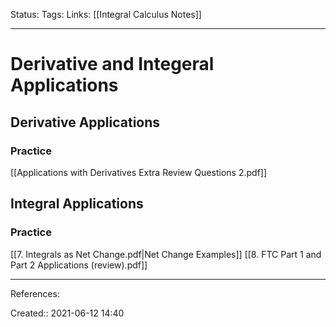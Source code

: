 Status:
Tags:
Links: [[Integral Calculus Notes]]
___
# Derivative and Integeral Applications
## Derivative Applications
### Practice
[[Applications with Derivatives Extra Review Questions 2.pdf]]
## Integral Applications
### Practice
[[7. Integrals as Net Change.pdf|Net Change Examples]]
[[8. FTC Part 1 and Part 2 Applications (review).pdf]]
___
References:

Created:: 2021-06-12 14:40